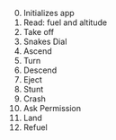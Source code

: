 0. Initializes app
1. Read: fuel and altitude
2. Take off
3. Snakes Dial
4. Ascend
5. Turn
6. Descend
7. Eject
8. Stunt
9. Crash
10. Ask Permission
11. Land
12. Refuel